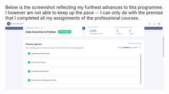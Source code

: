 Below is the screenshot reflecting my furthest advances to this programme. I however am not able to keep up the pace -- I can only do with the premise that I completed all my assignments of the professional courses.
![](https://github.com/ophwsjtu18/ohw19f/blob/master/student/yonghao-liu/Homework.jpg)
